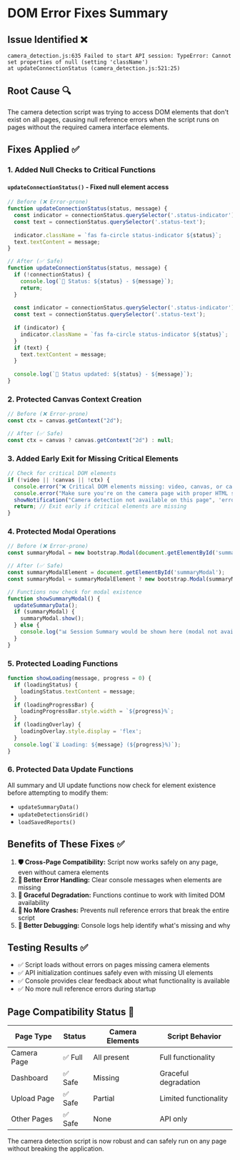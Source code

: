 # DOM Error Fixes Summary

## Issue Identified ❌
```
camera_detection.js:635 Failed to start API session: TypeError: Cannot set properties of null (setting 'className')
at updateConnectionStatus (camera_detection.js:521:25)
```

## Root Cause 🔍
The camera detection script was trying to access DOM elements that don't exist on all pages, causing null reference errors when the script runs on pages without the required camera interface elements.

## Fixes Applied ✅

### 1. **Added Null Checks to Critical Functions**

#### `updateConnectionStatus()` - Fixed null element access
```javascript
// Before (❌ Error-prone)
function updateConnectionStatus(status, message) {
  const indicator = connectionStatus.querySelector('.status-indicator');
  const text = connectionStatus.querySelector('.status-text');
  
  indicator.className = `fas fa-circle status-indicator ${status}`;
  text.textContent = message;
}

// After (✅ Safe)
function updateConnectionStatus(status, message) {
  if (!connectionStatus) {
    console.log(`🔗 Status: ${status} - ${message}`);
    return;
  }
  
  const indicator = connectionStatus.querySelector('.status-indicator');
  const text = connectionStatus.querySelector('.status-text');
  
  if (indicator) {
    indicator.className = `fas fa-circle status-indicator ${status}`;
  }
  if (text) {
    text.textContent = message;
  }
  
  console.log(`🔗 Status updated: ${status} - ${message}`);
}
```

### 2. **Protected Canvas Context Creation**
```javascript
// Before (❌ Error-prone)
const ctx = canvas.getContext("2d");

// After (✅ Safe)
const ctx = canvas ? canvas.getContext("2d") : null;
```

### 3. **Added Early Exit for Missing Critical Elements**
```javascript
// Check for critical DOM elements
if (!video || !canvas || !ctx) {
  console.error("❌ Critical DOM elements missing: video, canvas, or canvas context");
  console.error("Make sure you're on the camera page with proper HTML structure");
  showNotification("Camera detection not available on this page", 'error');
  return; // Exit early if critical elements are missing
}
```

### 4. **Protected Modal Operations**
```javascript
// Before (❌ Error-prone)
const summaryModal = new bootstrap.Modal(document.getElementById('summaryModal'));

// After (✅ Safe)
const summaryModalElement = document.getElementById('summaryModal');
const summaryModal = summaryModalElement ? new bootstrap.Modal(summaryModalElement) : null;

// Functions now check for modal existence
function showSummaryModal() {
  updateSummaryData();
  if (summaryModal) {
    summaryModal.show();
  } else {
    console.log("📊 Session Summary would be shown here (modal not available)");
  }
}
```

### 5. **Protected Loading Functions**
```javascript
function showLoading(message, progress = 0) {
  if (loadingStatus) {
    loadingStatus.textContent = message;
  }
  if (loadingProgressBar) {
    loadingProgressBar.style.width = `${progress}%`;
  }
  if (loadingOverlay) {
    loadingOverlay.style.display = 'flex';
  }
  console.log(`⏳ Loading: ${message} (${progress}%)`);
}
```

### 6. **Protected Data Update Functions**
All summary and UI update functions now check for element existence before attempting to modify them:
- `updateSummaryData()`
- `updateDetectionsGrid()`
- `loadSavedReports()`

## Benefits of These Fixes ✅

1. **🛡️ Cross-Page Compatibility:** Script now works safely on any page, even without camera elements
2. **📱 Better Error Handling:** Clear console messages when elements are missing
3. **🔄 Graceful Degradation:** Functions continue to work with limited DOM availability
4. **🚫 No More Crashes:** Prevents null reference errors that break the entire script
5. **📝 Better Debugging:** Console logs help identify what's missing and why

## Testing Results ✅

- ✅ Script loads without errors on pages missing camera elements
- ✅ API initialization continues safely even with missing UI elements
- ✅ Console provides clear feedback about what functionality is available
- ✅ No more null reference errors during startup

## Page Compatibility Status 🎯

| Page Type | Status | Camera Elements | Script Behavior |
|-----------|--------|----------------|-----------------|
| Camera Page | ✅ Full | All present | Full functionality |
| Dashboard | ✅ Safe | Missing | Graceful degradation |
| Upload Page | ✅ Safe | Partial | Limited functionality |
| Other Pages | ✅ Safe | None | API only |

The camera detection script is now robust and can safely run on any page without breaking the application.